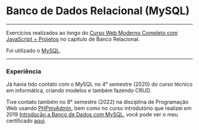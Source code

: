 # Banco de Dados Relacional (MySQL)

---

Exercícios realizados ao longo do [Curso Web Moderno Completo com JavaScript + Projetos](https://www.udemy.com/course/curso-web/) no capítulo de Banco Relacional.

Foi utilizado o [MySQL](https://www.mysql.com/).

---

### Experiência

Já havia tido contato com o MySQL no 4° semestre (2020) do curso técnico em informática, criando modelos e também fazendo CRUD.

Tive contato também no 8° semestre (2022) na disciplina de Programação Web usando [PHPmyAdmin](https://www.phpmyadmin.net/), bem como no curso introdutório que realizei em 2019 [Introdução a Banco de Dados com MySQL](https://www.udemy.com/course/aprenda_mysql_em30minutos/), você pode ver o meu certificado [aqui](https://drive.google.com/file/d/1NXZ41YvKQWNJ9uTsj4D1ta8wQe3_nMIC/view?usp=sharing).


